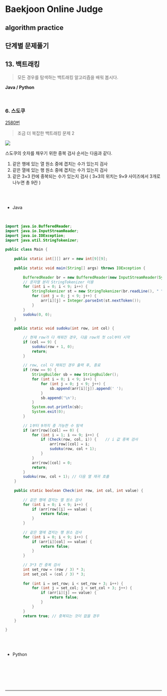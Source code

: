 # Baekjoon Online Judge

## algorithm practice

## 단계별 문제풀기

## 13. 백트래킹

> 모든 경우를 탐색하는 백트래킹 알고리즘을 배워 봅시다.

**Java / Python**

<br>

### 6. 스도쿠
[2580번](https://www.acmicpc.net/problem/2580) 
> 조금 더 복잡한 백트래킹 문제 2

![](https://images.velog.io/images/jini_eun/post/01d391c4-18a1-4b97-827a-41c84474223e/image.png)

스도쿠의 숫자를 채우기 위한 중복 검사 순서는 다음과 같다.
1. 같은 행에 있는 열 원소 중에 겹치는 수가 있는지 검사
2. 같은 열에 있는 행 원소 중에 겹치는 수가 있는지 검사
3. 같은 3×3 칸에 중복되는 수가 있는지 검사
( 3×3의 위치는 9×9 사이즈에서 3개로 나누면 총 9칸 )

<br><br>

- Java
<br>

```java
import java.io.BufferedReader;
import java.io.InputStreamReader;
import java.io.IOException;
import java.util.StringTokenizer;
 
public class Main {
 
	public static int[][] arr = new int[9][9];
 
	public static void main(String[] args) throws IOException {
 
		BufferedReader br = new BufferedReader(new InputStreamReader(System.in));
        // 문자열 분리 StringTokenizer 이용
		for (int i = 0; i < 9; i++) {
			StringTokenizer st = new StringTokenizer(br.readLine(), " ");
			for (int j = 0; j < 9; j++) {
				arr[i][j] = Integer.parseInt(st.nextToken());
			}
		}
		sudoku(0, 0);
	}
 
	public static void sudoku(int row, int col) {

		// 현재 row가 다 채워진 경우, 다음 row의 첫 col부터 시작
		if (col == 9) {
			sudoku(row + 1, 0);
			return;
		}
 
		// row, col 다 채워진 경우 출력 후, 종료
		if (row == 9) {
			StringBuilder sb = new StringBuilder();
			for (int i = 0; i < 9; i++) {
				for (int j = 0; j < 9; j++) {
					sb.append(arr[i][j]).append(' ');
				}
				sb.append('\n');
			}
			System.out.println(sb);
			System.exit(0);
		}
 
		// 1부터 9까지 중 가능한 수 탐색
		if (arr[row][col] == 0) {
			for (int i = 1; i <= 9; i++) {
				if (Check(row, col, i)) {    // i 값 중복 검사
					arr[row][col] = i;
					sudoku(row, col + 1);
				}
			}
			arr[row][col] = 0;
			return;
		}
		sudoku(row, col + 1); // 다음 열 재귀 호출
	}
 
	public static boolean Check(int row, int col, int value) {
 
		// 같은 행에 겹치는 열 원소 검사
		for (int i = 0; i < 9; i++) {
			if (arr[row][i] == value) {
				return false;
			}
		}
 
		// 같은 열에 겹치는 행 원소 검사
		for (int i = 0; i < 9; i++) {
			if (arr[i][col] == value) {
				return false;
			}
		}
 
		// 3*3 칸 중복 검사
		int set_row = (row / 3) * 3;
		int set_col = (col / 3) * 3;
 
		for (int i = set_row; i < set_row + 3; i++) {
			for (int j = set_col; j < set_col + 3; j++) {
				if (arr[i][j] == value) {
					return false;
				}
			}
		}
		return true; // 중복되는 것이 없을 경우
	}
 
}
```



<br><br>

- Python 

<br>

```python

```

<br><br>

---

<br>

